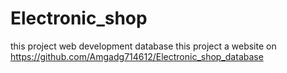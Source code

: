 # Electronic_shop
this project web development 
 database this project    a website on https://github.com/Amgadg714612/Electronic_shop_database
 
